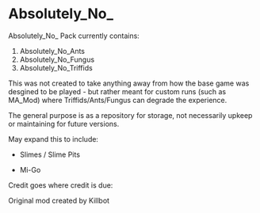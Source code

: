 # Absolutely_No_

Absolutely_No_ Pack currently contains:

1. Absolutely_No_Ants
2. Absolutely_No_Fungus
3. Absolutely_No_Triffids


This was not created to take anything away from how the base game was desgined to be played - but rather meant for custom runs (such as MA_Mod) where Triffids/Ants/Fungus can degrade the experience.


The general purpose is as a repository for storage, not necessarily upkeep or maintaining for future versions.

May expand this to include:

- Slimes / Slime Pits

- Mi-Go


Credit goes where credit is due:

Original mod created by Killbot

